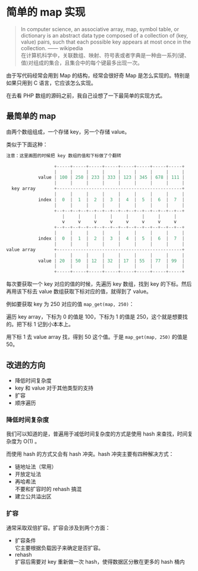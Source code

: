 # 简单的 map 实现


> In computer science, an associative array, map, symbol table, or dictionary is an abstract data type composed of a collection of (key, value) pairs, such that each possible key appears at most once in the collection. —— wikipedia  
> 在计算机科学中，关联数组、映射、符号表或者字典是一种由一系列(键、值)对组成的集合，且集合中的每个键最多出现一次。

由于写代码经常会用到 Map 的结构，经常会很好奇 Map 是怎么实现的。特别是如果只用到 C 语言，它应该怎么实现。

在去看 PHP 数组的源码之前，我自己设想了一下最简单的实现方式。

## 最简单的 map

由两个数组组成，一个存储 key，另一个存储 value。

<!-- more -->

类似于下面这种：

```c
注意：这里画图的时候把 key 数组的值和下标做了个翻转

                  +-----+-----+-----+-----+-----+-----+-----+-----+
                  |     |     |     |     |     |     |     |     |
            value | 100 | 250 | 233 | 333 | 123 | 345 | 678 | 111 |
                  |     |     |     |     |     |     |     |     |
  key array       +-----------------------------------------------+
                  |     |     |     |     |     |     |     |     |
            index |  0  |  1  |  2  |  3  |  4  |  5  |  6  |  7  |
                  |     |     |     |     |     |     |     |     |
                  +--+--+--+--+--+--+--+--+--+--+--+--+--+--+--+--+
                     |     |     |     |     |     |     |     |
                     v     v     v     v     v     v     v     v
                  +--+--+--+--+--+--+--+--+--+--+--+--+--+--+--+--+
                  |     |     |     |     |     |     |     |     |
            index |  0  |  1  |  2  |  3  |  4  |  5  |  6  |  7  |
                  |     |     |     |     |     |     |     |     |
value array       +-----------------------------------------------+
                  |     |     |     |     |     |     |     |     |
            value | 20  | 50  | 12  | 32  | 17  | 55  | 77  | 99  |
                  |     |     |     |     |     |     |     |     |
                  +-----+-----+-----+-----+-----+-----+-----+-----+
```

每次要获取一个 key 对应的值的时候，先遍历 key 数组，找到 key 的下标。然后再用该下标去 value 数组获取下标对应的值，就得到了 value。

例如要获取 key 为 250 对应的值 `map_get(map, 250)`：

遍历 key array，下标为 0 的值是 100，下标为 1 的值是 250，这个就是想要找的。把下标 1 记到小本本上。  

用下标 1 去 value array 找，得到 50 这个值。于是 `map_get(map, 250)` 的值是 50。

## 改进的方向

- 降低时间复杂度
- key 和 value 对于其他类型的支持
- 扩容
- 顺序遍历

### 降低时间复杂度

我们可以知道的是，普遍用于减低时间复杂度的方式是使用 hash 来查找，时间复杂度为 O(1) 。

而使用 hash 的方式又会有 hash 冲突。hash 冲突主要有四种解决方式：

- 链地址法（常用）
- 开放定址法
- 再哈希法  
  不要和扩容时的 rehash 搞混
- 建立公共溢出区

### 扩容

通常采取双倍扩容。扩容会涉及到两个方面：

- 扩容条件  
  它主要根据负载因子来确定是否扩容。
- rehash  
  扩容后需要对 key 重新做一次 hash，使得数据区分散在更多的 hash 桶内
